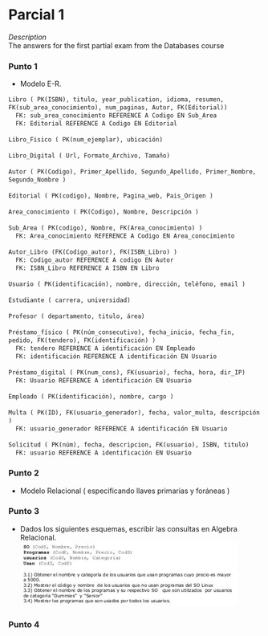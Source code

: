 # Parcial 1
*Description*\
The answers for the first partial exam from the Databases course

### Punto 1
* Modelo E-R.
```
Libro ( PK(ISBN), titulo, year_publication, idioma, resumen, FK(sub_area_conocimiento), num_paginas, Autor, FK(Editorial))
  FK: sub_area_conocimiento REFERENCE A Codigo EN Sub_Area
  FK: Editorial REFERENCE A Codigo EN Editorial

Libro_Fisico ( PK(num_ejemplar), ubicación)

Libro_Digital ( Url, Formato_Archivo, Tamaño)

Autor ( PK(Codigo), Primer_Apellido, Segundo_Apellido, Primer_Nombre, Segundo_Nombre )

Editorial ( PK(codigo), Nombre, Pagina_web, Pais_Origen )

Area_conocimiento ( PK(Codigo), Nombre, Descripción )

Sub_Area ( PK(codigo), Nombre, FK(Area_conocimiento) )
  FK: Area_conocimiento REFERENCE A Codigo EN Area_conocimiento

Autor_Libro (FK(Codigo_autor), FK(ISBN_Libro) )
  FK: Codigo_autor REFERENCE A codigo EN Autor
  FK: ISBN_Libro REFERENCE A ISBN EN Libro

Usuario ( PK(identificación), nombre, dirección, teléfono, email )

Estudiante ( carrera, universidad)

Profesor ( departamento, titulo, área)

Préstamo_físico ( PK(núm_consecutivo), fecha_inicio, fecha_fin, pedido, FK(tendero), FK(identificación) )
  FK: tendero REFERENCE A identificación EN Empleado
  FK: identificación REFERENCE A identificación EN Usuario

Préstamo_digital ( PK(num_cons), FK(usuario), fecha, hora, dir_IP)
  FK: Usuario REFERENCE A identificación EN Usuario

Empleado ( PK(identificación), nombre, cargo )

Multa ( PK(ID), FK(usuario_generador), fecha, valor_multa, descripción )
  FK: usuario_generador REFERENCE A identificación EN Usuario

Solicitud ( PK(núm), fecha, descripcion, FK(usuario), ISBN, titulo)
  FK: usuario REFERENCE A identificación EN Usuario
```
### Punto 2
* Modelo Relacional ( especificando llaves primarias y foráneas )

### Punto 3
* Dados los siguientes esquemas, escribir las consultas en Algebra Relacional.
![punto3](imgs/p3.jpeg "Queries")

### Punto 4
